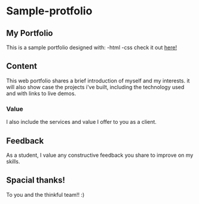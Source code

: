 # Sample-protfolio
## My Portfolio
This is a sample portfolio designed with:
-html 
-css
check it out [here!](https://nikosamofa.github.io/Simple-web-protfolio/)
## Content
This web portfolio shares a brief introduction of myself and my interests.
it will also show case the projects i've built, including the technology used and with links to live demos. 
### Value
I also include the services and value I offer to you as a client. 
## Feedback 
As a student, I value any constructive feedback you share to improve on my skills.
## Spacial thanks! 
To you and the thinkful team!! :)
